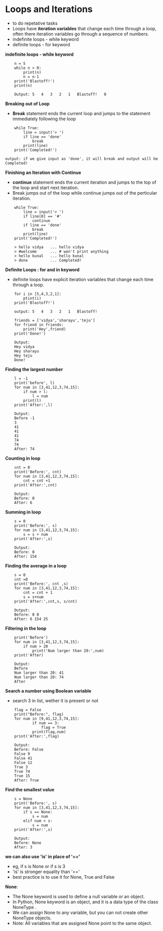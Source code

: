 # Loops and Iterations 
- to do repetative tasks
- Loops have **iteration variables** that change each time through a loop, often there iteration variables go through a sequence of numbers.
- indefinite loops - while keyword
- definite loops - for keyword

**indefinite loops - while keyword**

```
    n = 5
    while n > 0:
        print(n)
        n = n-1
    print('Blastoff!')
    print(n)

    Output: 5   4   3   2   1   Blastoff!   0
```

**Breaking out of Loop**
- **Break** statement ends the current loop and jumps to the statement immediately following the loop

```
    while True:
        line = input('> ')
        if line == 'done'
            break
        print(line)
    print('Completed!')

output: if we give input as 'done', it will break and output will be Completed!
```

**Finishing an Iteration with Continue**
- **continue** statement ends the current iteration and jumps to the top of the loop and start next iteration.
- Break jumps out of the loop while continue jumps out of the perticular iteration.

```
    while True:
        line = input('> ')
        if line[0] == '#'
            continue
        if line == 'done'
            break
        print(line)
    print('Completed!')

    > hello vidya   ... hello vidya
    > #welcome      ... # won't print anything
    > hello kunal   ... hello kunal
    > done          ... Completed!
```

**Definite Loops : for and in keyword**
- definite loops have explicit iteration variables that change each time through a loop.

```
    for i in [5,4,3,2,1]:
        ptint(i)
    print('Blastoff!')

    output: 5   4   3   2   1   Blastoff!
```

```
    friends = ['vidya','sharayu','teju']
    for friend in friends:
        print('Hey',friend)
    print('Done!')

    Output: 
    Hey vidya
    Hey sharayu
    Hey teju
    Done!
```

**Finding the largest number**
```
    l = -1
    print('before', l)
    for num in [3,41,12,3,74,15]:
        if num > l:
            l = num
        print(l)
    print('After:',l)
        
    Output:
    Before -1
    3
    41
    41
    41
    74
    74
    After: 74
```

**Counting in loop**
```
    cnt = 0
    print('Before:', cnt)
    for num in [3,41,12,3,74,15]:
        cnt = cnt +1
    print('After:',cnt)

    Output:
    Before: 0
    After: 6
```

**Summing in loop**
```
    s = 0
    print('Before:', s)
    for num in [3,41,12,3,74,15]:
        s = s + num
    print('After:',s)

    Output:
    Before: 0
    After: 154
```

**Finding the average in a loop**
```
    s = 0
    cnt =0 
    print('Before:', cnt ,s)
    for num in [3,41,12,3,74,15]:
        cnt = cnt + 1
        s = s+num
    print('After:',cnt,s, s/cnt)

    Output:
    Before: 0 0
    After: 6 154 25
```

**Filtering in the loop**
```
    print('Before')
    for num in [3,41,12,3,74,15]:
        if num > 20
            print('Num larger than 20:',num)
    print('After)

    Output:
    Before
    Num larger than 20: 41
    Num larger than 20: 74
    After
```

**Search a number using Boolean variable**
- search 3 in list, wether it is present or not
```
    flag = False
    print("Before:", flag)
    for num in [9,41,12,3,74,15]:
            if num == 3:
                flag = True
            print(flag,num)
    print('After:',flag)

    Output:
    Before: False
    False 9
    False 41
    False 12
    True 3
    True 74
    True 15
    After: True
```

**Find the smallest value**
```
    s = None
    print('Before:', s)
    for num in [3,41,12,3,74,15]:
        if s == None:
            s = num
        elif num < s:
            s = num
    print('After:',s)

    Output:
    Before: None
    After: 3
```
**we can also use 'is' in place of '=='**
- eg, if s is None or if s is 3
- 'is' is stronger equality than '=='
- best practice is to use it for None, True and False

**None**:
- The None keyword is used to define a null variable or an object. 
- In Python, None keyword is an object, and it is a data type of the class NoneType . 
- We can assign None to any variable, but you can not create other NoneType objects. 
- Note: All variables that are assigned None point to the same object.
